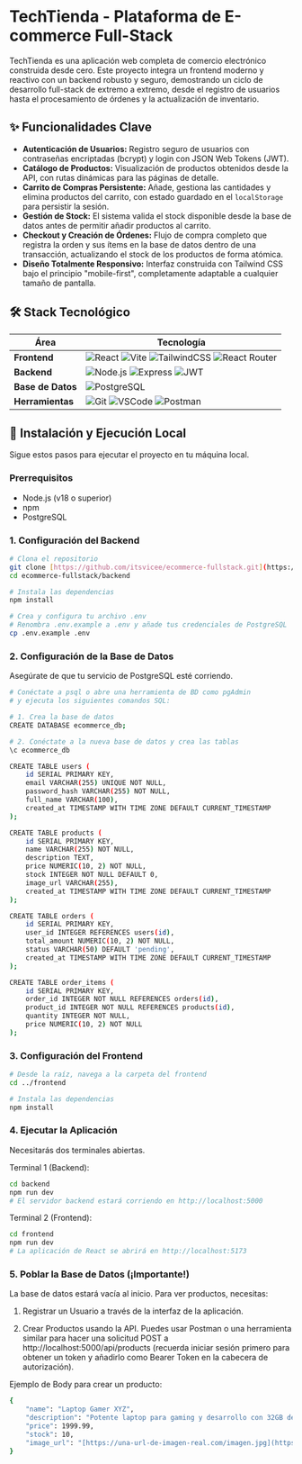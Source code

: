 # TechTienda - Plataforma de E-commerce Full-Stack

TechTienda es una aplicación web completa de comercio electrónico construida desde cero. Este proyecto integra un frontend moderno y reactivo con un backend robusto y seguro, demostrando un ciclo de desarrollo full-stack de extremo a extremo, desde el registro de usuarios hasta el procesamiento de órdenes y la actualización de inventario.

## ✨ Funcionalidades Clave

* **Autenticación de Usuarios:** Registro seguro de usuarios con contraseñas encriptadas (bcrypt) y login con JSON Web Tokens (JWT).
* **Catálogo de Productos:** Visualización de productos obtenidos desde la API, con rutas dinámicas para las páginas de detalle.
* **Carrito de Compras Persistente:** Añade, gestiona las cantidades y elimina productos del carrito, con estado guardado en el `localStorage` para persistir la sesión.
* **Gestión de Stock:** El sistema valida el stock disponible desde la base de datos antes de permitir añadir productos al carrito.
* **Checkout y Creación de Órdenes:** Flujo de compra completo que registra la orden y sus ítems en la base de datos dentro de una transacción, actualizando el stock de los productos de forma atómica.
* **Diseño Totalmente Responsivo:** Interfaz construida con Tailwind CSS bajo el principio "mobile-first", completamente adaptable a cualquier tamaño de pantalla.

## 🛠️ Stack Tecnológico

| Área          | Tecnología                                                                                                                                                                                                                                                        |
| ------------- | ----------------------------------------------------------------------------------------------------------------------------------------------------------------------------------------------------------------------------------------------------------------- |
| **Frontend** | ![React](https://img.shields.io/badge/-React-61DAFB?logo=react&logoColor=white) ![Vite](https://img.shields.io/badge/-Vite-646CFF?logo=vite&logoColor=white) ![TailwindCSS](https://img.shields.io/badge/-TailwindCSS-38B2AC?logo=tailwind-css&logoColor=white) ![React Router](https://img.shields.io/badge/-React_Router-CA4245?logo=react-router&logoColor=white) |
| **Backend** | ![Node.js](https://img.shields.io/badge/-Node.js-339933?logo=node.js&logoColor=white) ![Express](https://img.shields.io/badge/-Express-000000?logo=express&logoColor=white) ![JWT](https://img.shields.io/badge/-JWT-000000?logo=json-web-tokens&logoColor=white)                                                                                                         |
| **Base de Datos** | ![PostgreSQL](https://img.shields.io/badge/-PostgreSQL-4169E1?logo=postgresql&logoColor=white)                                                                                                                                                                   |
| **Herramientas** | ![Git](https://img.shields.io/badge/-Git-F05032?logo=git&logoColor=white) ![VSCode](https://img.shields.io/badge/-VSCode-007ACC?logo=visual-studio-code&logoColor=white) ![Postman](https://img.shields.io/badge/-Postman-FF6C37?logo=postman&logoColor=white)                                                                                                         |

## 🚀 Instalación y Ejecución Local

Sigue estos pasos para ejecutar el proyecto en tu máquina local.

### Prerrequisitos

* Node.js (v18 o superior)
* npm
* PostgreSQL

### 1. Configuración del Backend

```bash
# Clona el repositorio
git clone [https://github.com/itsvicee/ecommerce-fullstack.git](https://github.com/tu-usuario/ecommerce-fullstack.git)
cd ecommerce-fullstack/backend

# Instala las dependencias
npm install

# Crea y configura tu archivo .env
# Renombra .env.example a .env y añade tus credenciales de PostgreSQL
cp .env.example .env
```

### 2. Configuración de la Base de Datos

Asegúrate de que tu servicio de PostgreSQL esté corriendo.

```bash
# Conéctate a psql o abre una herramienta de BD como pgAdmin
# y ejecuta los siguientes comandos SQL:

# 1. Crea la base de datos
CREATE DATABASE ecommerce_db;

# 2. Conéctate a la nueva base de datos y crea las tablas
\c ecommerce_db

CREATE TABLE users (
    id SERIAL PRIMARY KEY,
    email VARCHAR(255) UNIQUE NOT NULL,
    password_hash VARCHAR(255) NOT NULL,
    full_name VARCHAR(100),
    created_at TIMESTAMP WITH TIME ZONE DEFAULT CURRENT_TIMESTAMP
);

CREATE TABLE products (
    id SERIAL PRIMARY KEY,
    name VARCHAR(255) NOT NULL,
    description TEXT,
    price NUMERIC(10, 2) NOT NULL,
    stock INTEGER NOT NULL DEFAULT 0,
    image_url VARCHAR(255),
    created_at TIMESTAMP WITH TIME ZONE DEFAULT CURRENT_TIMESTAMP
);

CREATE TABLE orders (
    id SERIAL PRIMARY KEY,
    user_id INTEGER REFERENCES users(id),
    total_amount NUMERIC(10, 2) NOT NULL,
    status VARCHAR(50) DEFAULT 'pending',
    created_at TIMESTAMP WITH TIME ZONE DEFAULT CURRENT_TIMESTAMP
);

CREATE TABLE order_items (
    id SERIAL PRIMARY KEY,
    order_id INTEGER NOT NULL REFERENCES orders(id),
    product_id INTEGER NOT NULL REFERENCES products(id),
    quantity INTEGER NOT NULL,
    price NUMERIC(10, 2) NOT NULL
);
```

### 3. Configuración del Frontend

```bash
# Desde la raíz, navega a la carpeta del frontend
cd ../frontend

# Instala las dependencias
npm install
```

### 4. Ejecutar la Aplicación

Necesitarás dos terminales abiertas.

Terminal 1 (Backend):
```bash
cd backend
npm run dev
# El servidor backend estará corriendo en http://localhost:5000
```
Terminal 2 (Frontend):
```bash
cd frontend
npm run dev
# La aplicación de React se abrirá en http://localhost:5173
```

### 5. Poblar la Base de Datos (¡Importante!)

La base de datos estará vacía al inicio. Para ver productos, necesitas:

1. Registrar un Usuario a través de la interfaz de la aplicación.

2. Crear Productos usando la API. Puedes usar Postman o una herramienta similar para hacer una solicitud POST a http://localhost:5000/api/products (recuerda iniciar sesión primero para obtener un token y añadirlo como Bearer Token en la cabecera de autorización).

Ejemplo de Body para crear un producto:
```bash
{
    "name": "Laptop Gamer XYZ",
    "description": "Potente laptop para gaming y desarrollo con 32GB de RAM y RTX 4080.",
    "price": 1999.99,
    "stock": 10,
    "image_url": "[https://una-url-de-imagen-real.com/imagen.jpg](https://una-url-de-imagen-real.com/imagen.jpg)"
}
```
